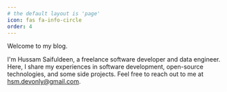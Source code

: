 ```yaml
---
# the default layout is 'page'
icon: fas fa-info-circle
order: 4
---
```


Welcome to my blog. 

I'm Hussam Saifuldeen, a freelance software developer and data engineer. 
Here, I share my experiences in software development, open-source technologies, and some side projects.
Feel free to reach out to me at [hsm.devonly@gmail.com](mailto:hsm.devonly@gmail.com).